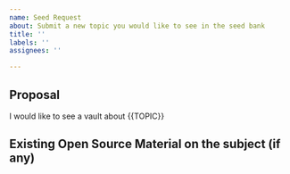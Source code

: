 ```yaml
---
name: Seed Request
about: Submit a new topic you would like to see in the seed bank
title: ''
labels: ''
assignees: ''

---
```


<!--
 Do not Remove this block!

 Select something by placing an 'x' or 'X' inside the brackets.

 Needed for Auto labeling:
 issue_labeler_regex_version=1

 - [X] **Onboard.** 
 - [X] Feature Request
 -->

## Proposal
<!-- What topic would you like the vault to be about? -->

I would like to see a vault about {{TOPIC}}

## Existing Open Source Material on the subject (if any)

<!-- What are good sources of knowledge that we can use to bootstrap the vault? Creative commons license content is preferred. eg. [og-aws](https://github.com/open-guides/og-aws/blob/master/LICENSE.txt) -->
